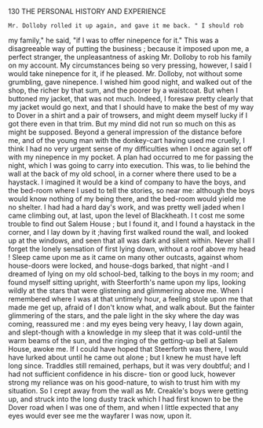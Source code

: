 130            THE PERSONAL HISTORY AND EXPERIENCE

    Mr. Dolloby rolled it up again, and gave it me back. " I should rob
 my family," he said, "if I was to offer ninepence for it."
    This was a disagreeable way of putting the business ; because it imposed
upon me, a perfect stranger, the unpleasantness of asking Mr. Dolloby to
rob his family on my account. My circumstances being so very pressing,
however, I said I would take ninepence for it, if he pleased. Mr. Dolloby,
not without some grumbling, gave ninepence. I wished him good night,
and walked out of the shop, the richer by that sum, and the poorer by a
waistcoat. But when I buttoned my jacket, that was not much.
    Indeed, I foresaw pretty clearly that my jacket would go next, and that I
should have to make the best of my way to Dover in a shirt and a pair of
trowsers, and might deem myself lucky if I got there even in that trim. But
my mind did not run so much on this as might be supposed. Beyond a
general impression of the distance before me, and of the young man with
the donkey-cart having used me cruelly, I think I had no very urgent sense
of my difficulties when I once again set off with my ninepence in my pocket.
    A plan had occurred to me for passing the night, which I was going to
carry into execution. This was, to lie behind the wall at the back of my
old school, in a corner where there used to be a haystack. I imagined it
would be a kind of company to have the boys, and the bed-room where
I used to tell the stories, so near me: although the boys would know
nothing of my being there, and the bed-room would yield me no shelter.
   I had had a hard day's work, and was pretty well jaded when I came
climbing out, at last, upon the level of Blackheath. I t cost me some
trouble to find out Salem House ; but I found it, and I found a haystack
in the corner, and I lay down by it ;having first walked round the wall, and
looked up at the windows, and seen that all was dark and silent within.
Never shall I forget the lonely sensation of first lying down, without a
roof above my head !
    Sleep came upon me as it came on many other outcasts, against whom
house-doors were locked, and house-dogs barked, that night -and I
dreamed of lying on my old school-bed, talking to the boys in my room;
and found myself sitting upright, with Steerforth's name upon my lips,
looking wildly at the stars that were glistening and glimmering above me.
When I remembered where I was at that untimely hour, a feeling stole
upon me that made me get up, afraid of I don't know what, and walk
about. But the fainter glimmering of the stars, and the pale light in the
sky where the day was coming, reassured me : and my eyes being very
heavy, I lay down again, and slept-though with a knowledge in my sleep
that it was cold-until the warm beams of the sun, and the ringing of the
 getting-up bell at Salem House, awoke me. If I could have hoped that
 Steerforth was there, I would have lurked about until he came out alone ;
 but I knew he must have left long since. Traddles still remained, perhaps,
 but it was very doubtful; and I had not sufficient confidence in his discre-
 tion or good luck, however strong my reliance was on his good-nature, to
 wish to trust him with my situation. So I crept away from the wall as
 Mr. Creakle's boys were getting up, and struck into the long dusty track
 which I had first known to be the Dover road when I was one of them,
 and when I little expected that any eyes would ever see me the wayfarer
 I was now, upon it.
